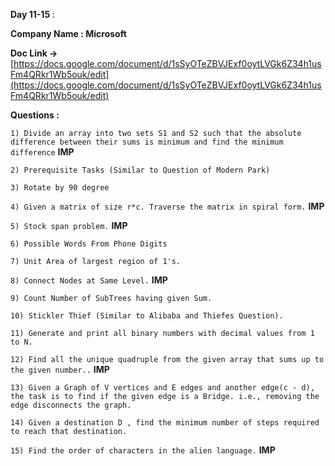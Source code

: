 **Day 11-15** :

**Company Name : Microsoft**

**Doc Link ->** [https://docs.google.com/document/d/1sSyOTeZBVJExf0oytLVGk6Z34h1usFm4QRkr1Wb5ouk/edit](https://docs.google.com/document/d/1sSyOTeZBVJExf0oytLVGk6Z34h1usFm4QRkr1Wb5ouk/edit)

**Questions :**


```1) Divide an array into two sets S1 and S2 such that the absolute difference between their sums is minimum and find the minimum difference```    **IMP**

```2) Prerequisite Tasks (Similar to Question of Modern Park)```

```3) Rotate by 90 degree```

```4) Given a matrix of size r*c. Traverse the matrix in spiral form.```   **IMP**

```5) Stock span problem.```  **IMP**

```6) Possible Words From Phone Digits```

```7) Unit Area of largest region of 1's.```

```8) Connect Nodes at Same Level.```   **IMP**

```9) Count Number of SubTrees having given Sum.```

```10) Stickler Thief (Similar to Alibaba and Thiefes Question).```  

```11) Generate and print all binary numbers with decimal values from 1 to N.```

```12) Find all the unique quadruple from the given array that sums up to the given number..```  **IMP**

```13) Given a Graph of V vertices and E edges and another edge(c - d), the task is to find if the given edge is a Bridge. i.e., removing the edge disconnects the graph.```

```14) Given a destination D , find the minimum number of steps required to reach that destination.```

```15) Find the order of characters in the alien language.```   **IMP**

